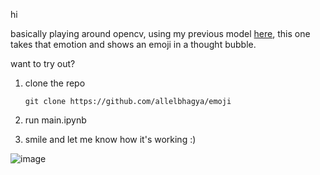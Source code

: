 hi

basically playing around opencv, using my previous model [here](https://github.com/allelbhagya/emotion-detection), this one takes that emotion and shows an emoji in a thought bubble.

want to try out?

1. clone the repo
   ```
   git clone https://github.com/allelbhagya/emoji
   ```

2. run main.ipynb

3. smile and let me know how it's working :)

![image](https://github.com/allelbhagya/emoji/assets/80905783/41c0fbf4-60e4-4635-8b86-2cb65cbf079e)
